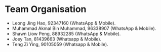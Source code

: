 # Team Organisation
- Leong Jing Hao, 92347160 (WhatsApp & Mobile). 
- Muhammad Akmal Bin Muhammad, 96338907 (WhatsApp & Mobile). 
- Shawn Liow Peng, 88932285 (WhatsApp & Mobile).
- Joey Tan, 81439663 (Whatsapp & Mobile).
- Teng Zi Ying, 90105059 (Whatsapp & Mobile).
